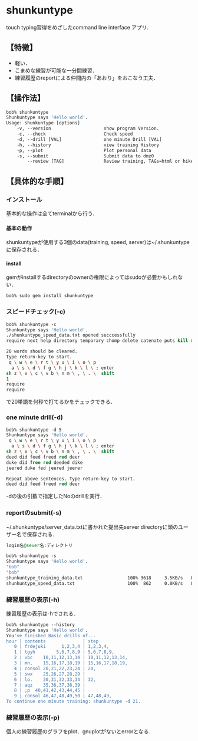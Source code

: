 # shunkuntype
touch typing習得をめざしたcommand line interface アプリ.  

## 【特徴】
- 軽い．
- こまめな練習が可能な一分間練習．
- 練習履歴のreportによる仲間内の「あおり」をおこなう工夫．

## 【操作法】

```tcsh
bob% shunkuntype
Shunkuntype says 'Hello world'.
Usage: shunkuntype [options]
    -v, --version                    show program Version.
    -c, --check                      Check speed
    -d, --drill [VAL]                one minute Drill [VAL]
    -h, --history                    view training History
    -p, --plot                       Plot personal data
    -s, --submit                     Submit data to dmz0
        --review [TAG]               Review training, TAGs=html or hike
```

## 【具体的な手順】
### インストール
基本的な操作は全てterminalから行う．
#### 基本の動作
shunkuntypeが使用する3個のdata(training, speed, server)は~/.shunkuntypeに保存される．

#### install
gemがinstallするdirectoryのownerの権限によってはsudoが必要かもしれない．
```
bob% sudo gem install shunkuntype
```

### スピードチェック(-c)
```tcsh
bob% shunkuntype -c
Shunkuntype says 'Hello world'.
./shunkuntype_speed_data.txt opened succcessfully
require next help directory temporary chomp delete catenate puts kill move working scan line background change exit delete verbose forward meta close quit paste text input suspend previous region output while end list print loop open manual list yank cut save other print foreground file copy current home backward enter ascii gets 

20 words should be cleared.
Type return-key to start.
 q \ w \ e \ r t \ y u \ i \ o \ p
  a \ s \ d \ f g \ h j \ k \ l \ ; enter
sh z \ x \ c \ v b \ n m \ , \ . \  shift
1
require
require
```
で20単語を何秒で打てるかをチェックできる．

### one minute drill(-d)
```tcsh
bob% shunkuntype -d 5
Shunkuntype says 'Hello world'.
 q \ w \ e \ r t \ y u \ i \ o \ p
  a \ s \ d \ f g \ h j \ k \ l \ ; enter
sh z \ x \ c \ v b \ n m \ , \ . \  shift
deed did feed freed red deer
duke did free red deeded dike
jeered duke fed jeered jeerer

Repeat above sentences. Type return-key to start.
deed did feed freed red deer
```
-dの後の引数で指定したNoのdrillを実行．

### reportのsubmit(-s)
~/.shunkuntype/server_data.txtに書かれた提出先server directoryに頭のユーザー名で保存される．
```ruby
login名@sever名:ディレクトリ
```
```tcsh
bob% shunkuntype -s
Shunkuntype says 'Hello world'.
"bob"
"bob"
shunkuntype_training_data.txt                 100% 3618     3.5KB/s   00:00    
shunkuntype_speed_data.txt                    100%  862     0.8KB/s   00:00    
```


### 練習履歴の表示(-h)
練習履歴の表示は-hでされる．
```tcsh
bob% shunkuntype --history
Shunkuntype says 'Hello world'.
You've finished Basic drills of...
hour | contents              | step
   0 | frdejuki      1,2,3,4 | 1,2,3,4,
   1 | tgyh        5,6,7,8,9 | 5,6,7,8,9,
   2 | vbc    10,11,12,13,14 | 10,11,12,13,14,
   3 | mn,    15,16,17,18,19 | 15,16,17,18,19,
   4 | consol 20,21,22,23,24 | 20,
   5 | swx    25,26,27,28,29 | 
   6 | lo.    30,31,32,33,34 | 32,
   7 | aqz    35,36,37,38,39 | 
   8 | ;p  40,41,42,43,44,45 | 
   9 | consol 46,47,48,49,50 | 47,48,49,
To continue one minute training: shunkuntype -d 21.
```

### 練習履歴の表示(-p)
個人の練習履歴のグラフをplot．gnuplotがないとerrorとなる．
